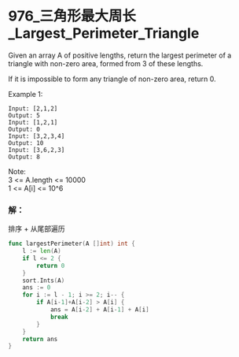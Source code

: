 # 976_三角形最大周长_Largest_Perimeter_Triangle
Given an array A of positive lengths, return the largest perimeter of a triangle with non-zero area, formed from 3 of these lengths.

If it is impossible to form any triangle of non-zero area, return 0.

Example 1:

    Input: [2,1,2]   
    Output: 5    
    Input: [1,2,1]    
    Output: 0      
    Input: [3,2,3,4]    
    Output: 10   
    Input: [3,6,2,3]    
    Output: 8    

Note:   
3 <= A.length <= 10000   
1 <= A[i] <= 10^6

### 解：

排序 + 从尾部遍历

```go
func largestPerimeter(A []int) int {
    l := len(A)
    if l <= 2 {
        return 0
    }
    sort.Ints(A)
    ans := 0
    for i := l - 1; i >= 2; i-- {
        if A[i-1]+A[i-2] > A[i] {
            ans = A[i-2] + A[i-1] + A[i]
            break
        }
    }
    return ans
}
